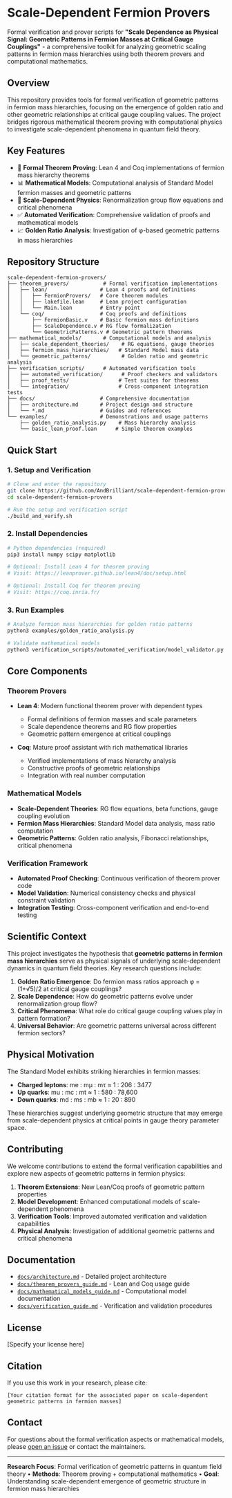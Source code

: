 # Scale-Dependent Fermion Provers

Formal verification and prover scripts for **"Scale Dependence as Physical Signal: Geometric Patterns in Fermion Masses at Critical Gauge Couplings"** - a comprehensive toolkit for analyzing geometric scaling patterns in fermion mass hierarchies using both theorem provers and computational mathematics.

## Overview

This repository provides tools for formal verification of geometric patterns in fermion mass hierarchies, focusing on the emergence of golden ratio and other geometric relationships at critical gauge coupling values. The project bridges rigorous mathematical theorem proving with computational physics to investigate scale-dependent phenomena in quantum field theory.

## Key Features

- 🔬 **Formal Theorem Proving**: Lean 4 and Coq implementations of fermion mass hierarchy theorems
- 📊 **Mathematical Models**: Computational analysis of Standard Model fermion masses and geometric patterns  
- 🧮 **Scale-Dependent Physics**: Renormalization group flow equations and critical phenomena
- ✅ **Automated Verification**: Comprehensive validation of proofs and mathematical models
- 📈 **Golden Ratio Analysis**: Investigation of φ-based geometric patterns in mass hierarchies

## Repository Structure

```
scale-dependent-fermion-provers/
├── theorem_provers/           # Formal verification implementations
│   ├── lean/                 # Lean 4 proofs and definitions
│   │   ├── FermionProvers/   # Core theorem modules
│   │   ├── lakefile.lean     # Lean project configuration
│   │   └── Main.lean         # Entry point
│   └── coq/                  # Coq proofs and definitions
│       ├── FermionBasic.v    # Basic fermion mass definitions
│       ├── ScaleDependence.v # RG flow formalization
│       └── GeometricPatterns.v # Geometric pattern theorems
├── mathematical_models/       # Computational models and analysis
│   ├── scale_dependent_theories/    # RG equations, gauge theories
│   ├── fermion_mass_hierarchies/   # Standard Model mass data
│   └── geometric_patterns/          # Golden ratio and geometric analysis
├── verification_scripts/      # Automated verification tools
│   ├── automated_verification/      # Proof checkers and validators
│   ├── proof_tests/                # Test suites for theorems
│   └── integration/                # Cross-component integration tests
├── docs/                     # Comprehensive documentation
│   ├── architecture.md       # Project design and structure
│   └── *.md                  # Guides and references
└── examples/                 # Demonstrations and usage patterns
    ├── golden_ratio_analysis.py    # Mass hierarchy analysis
    └── basic_lean_proof.lean      # Simple theorem examples
```

## Quick Start

### 1. Setup and Verification
```bash
# Clone and enter the repository
git clone https://github.com/AndBrilliant/scale-dependent-fermion-provers.git
cd scale-dependent-fermion-provers

# Run the setup and verification script
./build_and_verify.sh
```

### 2. Install Dependencies
```bash
# Python dependencies (required)
pip3 install numpy scipy matplotlib

# Optional: Install Lean 4 for theorem proving
# Visit: https://leanprover.github.io/lean4/doc/setup.html

# Optional: Install Coq for theorem proving  
# Visit: https://coq.inria.fr/
```

### 3. Run Examples
```bash
# Analyze fermion mass hierarchies for golden ratio patterns
python3 examples/golden_ratio_analysis.py

# Validate mathematical models
python3 verification_scripts/automated_verification/model_validator.py mathematical_models/
```

## Core Components

### Theorem Provers
- **Lean 4**: Modern functional theorem prover with dependent types
  - Formal definitions of fermion masses and scale parameters
  - Scale dependence theorems and RG flow properties  
  - Geometric pattern emergence at critical couplings
  
- **Coq**: Mature proof assistant with rich mathematical libraries
  - Verified implementations of mass hierarchy analysis
  - Constructive proofs of geometric relationships
  - Integration with real number computation

### Mathematical Models
- **Scale-Dependent Theories**: RG flow equations, beta functions, gauge coupling evolution
- **Fermion Mass Hierarchies**: Standard Model data analysis, mass ratio computation
- **Geometric Patterns**: Golden ratio analysis, Fibonacci relationships, critical phenomena

### Verification Framework
- **Automated Proof Checking**: Continuous verification of theorem prover code
- **Model Validation**: Numerical consistency checks and physical constraint validation
- **Integration Testing**: Cross-component verification and end-to-end testing

## Scientific Context

This project investigates the hypothesis that **geometric patterns in fermion mass hierarchies** serve as physical signals of underlying scale-dependent dynamics in quantum field theories. Key research questions include:

1. **Golden Ratio Emergence**: Do fermion mass ratios approach φ = (1+√5)/2 at critical gauge couplings?
2. **Scale Dependence**: How do geometric patterns evolve under renormalization group flow?  
3. **Critical Phenomena**: What role do critical gauge coupling values play in pattern formation?
4. **Universal Behavior**: Are geometric patterns universal across different fermion sectors?

## Physical Motivation

The Standard Model exhibits striking hierarchies in fermion masses:
- **Charged leptons**: me : mμ : mτ ≈ 1 : 206 : 3477
- **Up quarks**: mu : mc : mt ≈ 1 : 580 : 78,600  
- **Down quarks**: md : ms : mb ≈ 1 : 20 : 890

These hierarchies suggest underlying geometric structure that may emerge from scale-dependent physics at critical points in gauge theory parameter space.

## Contributing

We welcome contributions to extend the formal verification capabilities and explore new aspects of geometric patterns in fermion physics:

1. **Theorem Extensions**: New Lean/Coq proofs of geometric pattern properties
2. **Model Development**: Enhanced computational models of scale-dependent phenomena  
3. **Verification Tools**: Improved automated verification and validation capabilities
4. **Physical Analysis**: Investigation of additional geometric patterns and critical phenomena

## Documentation

- [`docs/architecture.md`](docs/architecture.md) - Detailed project architecture
- [`docs/theorem_provers_guide.md`](docs/theorem_provers_guide.md) - Lean and Coq usage guide
- [`docs/mathematical_models_guide.md`](docs/mathematical_models_guide.md) - Computational model documentation
- [`docs/verification_guide.md`](docs/verification_guide.md) - Verification and validation procedures

## License

[Specify your license here]

## Citation

If you use this work in your research, please cite:

```
[Your citation format for the associated paper on scale-dependent geometric patterns in fermion masses]
```

## Contact

For questions about the formal verification aspects or mathematical models, please [open an issue](https://github.com/AndBrilliant/scale-dependent-fermion-provers/issues) or contact the maintainers.

---

**Research Focus**: Formal verification of geometric patterns in quantum field theory • **Methods**: Theorem proving + computational mathematics • **Goal**: Understanding scale-dependent emergence of geometric structure in fermion mass hierarchies
